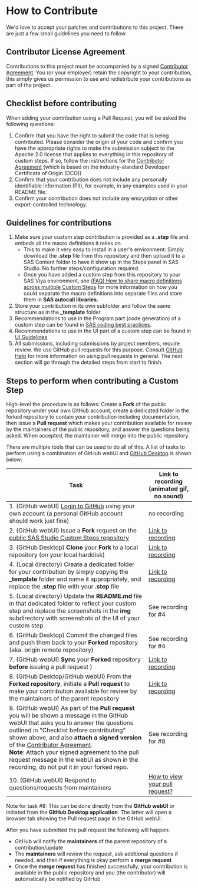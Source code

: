 # How to Contribute

We'd love to accept your patches and contributions to this project. There are
just a few small guidelines you need to follow.

## Contributor License Agreement

Contributions to this project must be accompanied by a signed
[Contributor Agreement](ContributorAgreement.txt).
You (or your employer) retain the copyright to your contribution,
this simply gives us permission to use and redistribute your contributions as
part of the project.

## Checklist before contributing

When adding your contribution using a Pull Request, you will be asked the following questions:

1. Confirm that you have the right to submit the code that is being contributed. Please consider the origin of your code and confirm you
   have the appropriate rights to make the submission subject to the Apache 2.0 license that applies to everything in this repository of
   custom steps. If so, follow the instructions for the [Contributor Agreement](ContributorAgreement.txt) (which is based on the
   industry-standard Developer Certificate of Origin (DCO))
2. Confirm that your contribution does not include any personally identifiable information (PII), for example, in any examples used 
   in your README file.
3. Confirm your contribution does not include any encryption or other export-controlled technology.  

## Guidelines for contributions

1. Make sure your custom step contribution is provided as a **.step** file and embeds all the macro definitions it relies on.
    * This to make it very easy to install in a user's environment: Simply download the **.step** file from this repository 
      and then upload it to a SAS Content folder to have it show up in the Steps panel in SAS Studio. 
      No further steps/configuration required.
    * Once you have added a custom step from this repository to your SAS Viya environment, see 
      [(FAQ) How to share macro definitions across multiple Custom Steps](./docs/FAQ.md#how-to-share-sas-macro-definitions-across-multiple-custom-steps)
      for more information on how you could separate the macro definitions into separate files and store them in **SAS autocall libraries**. 
2. Store your contribution in its own subfolder and follow the same structure as in the **_template** folder
3. Recommendations to use in the Program part (code generation) of a custom step can be found in 
  [SAS coding best practices](./docs/SASCodingBestPractices.md).
4. Recommendations to  use in the UI part of a custom step can be found in [UI Guidelines](./docs/UI-guidelines.md)
5. All submissions, including submissions by project members, require review. We use GitHub pull requests for this purpose.
   Consult [GitHub Help](https://help.github.com/articles/about-pull-requests/) for more information on using pull requests in general.
   The next section will go through the detailed steps from start to finish.  

## Steps to perform when contributing a Custom Step
 
High-level the procedure is as follows: Create a **Fork** of the public repository under your own GitHub account, create a dedicated folder in the
forked repository to contain your contribution including documentation, then issue a **Pull request** which makes your contribution available for review by the maintainers of the public repository, and answer the questions being asked. When accepted, the maintainer will merge into the public repository. 

There are multiple tools that can be used to do all of this. A list of tasks to perform using a combination of GitHub webUI and [GitHub Desktop](https://desktop.github.com/) is shown below: 

|Task | Link to recording (animated gif, no sound) |
| --- | --- |
| 1. (GitHub webUI) [Login to GitHub](https://github.com/) using your own account (a personal GitHub account should work just fine) |  no recording |
| 2. (GitHub webUI) Issue a **Fork** request on the [public SAS Studio Custom Steps repository](https://github.com/sassoftware/sas-studio-custom-steps) | [Link to recording](docs/contributing/1.%20Fork%20repository%20-%20GitHub%20webUI.gif) |
| 3. (GitHub Desktop) **Clone** your **Fork** to a local repository (on your local harddisk) | [Link to recording](docs/contributing/2.%20Clone%20forked%20repo%20to%20local%20disk%20-%20GitHub%20Desktop%20app.gif) |
| 4. (Local directory) Create a dedicated folder for your contribution by simply copying the **_template** folder and name it appropriately, and replace the **.step** file with your **.step** file | [Link to recording](docs/contributing/3.%20Add%20custom%20step%20to%20local%20directory%20and%20push%20to%20forked%20repo%20-%20GitHub%20Desktop%20app.gif) |
| 5. (Local directory) Update the **README.md** file in that dedicated folder to reflect your custom step and replace the screenshots in the **img** subdirectory with screenshots of the UI of your custom step | See recording for #4 |
| 6. (GitHub Desktop) Commit the changed files and push them back to your **Forked** repository (aka. origin remote repository) | See recording for #4 |
| 7. (GitHub webUI) **Sync** your **Forked** repository **before** issuing a pull request ) | [Link to recording](docs/contributing/3c.%20Sync%20fork%20before%20issuing%20pull%20request.gif) |
| 8. (GitHub Desktop/GitHub webUI) From the **Forked repository**, initiate a **Pull request** to make your contribution available for review by the maintainers of the parent repository | [Link to recording](docs/contributing/4.%20Create%20pull%20request%20and%20attach%20DCO%20-%20GitHub%20webUI.gif) |
| 9. (GitHub webUI) As part of the **Pull request** you will be shown a message in the GitHub webUI that asks you to answer the questions outlined in "Checklist before contributing" shown above, and also **attach a signed version** of the [Contributor Agreement](ContributorAgreement.txt). <br/>**Note**: Attach your signed agreement to the pull request message in the webUI as shown in the recording, do not put it in your forked repo. | See recording for #8 |
| 10. (GitHub webUI) Respond to questions/requests from maintainers | [How to view your pull request?](docs/contributing/5.%20How%20to%20view%20your%20pull%20request%20-%20GitHub%20webUI.gif) |   

Note for task #8: This can be done directly from the **GitHub webUI** or initiated from the **GitHub Desktop application**. The latter will open a browser tab showing the Pull request page in the GitHub webUI.

After you have submitted the pull request the following will happen:
  * GitHub will notify the **maintainers** of the parent repository of a contribution/update
  * The **maintainers** will review the request, ask additional questions if needed, and then if everything is okay
    perform a **merge request** 
  * Once the **merge request** has finished successfully, your contribution is available in the public repository and you (the contributor) 
    will automatically be notified by GitHub 
